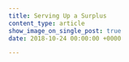 ```yaml
---
title: Serving Up a Surplus
content_type: article
show_image_on_single_post: true
date: 2018-10-24 00:00:00 +0000

---
```

